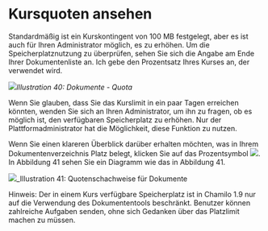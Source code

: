 
# Kursquoten ansehen

Standardmäßig ist ein Kurskontingent von 100 MB festgelegt, aber es ist auch für Ihren Administrator möglich, es zu erhöhen. Um die Speicherplatznutzung zu überprüfen, sehen Sie sich die Angabe am Ende Ihrer Dokumentenliste an. Ich gebe den Prozentsatz Ihres Kurses an, der verwendet wird.

![](../../.gitbook/assets/images46%20%282%29.png)_Illustration 40: Dokumente - Quota_

Wenn Sie glauben, dass Sie das Kurslimit in ein paar Tagen erreichen könnten, wenden Sie sich an Ihren Administrator, um ihn zu fragen, ob es möglich ist, den verfügbaren Speicherplatz zu erhöhen. Nur der Plattformadministrator hat die Möglichkeit, diese Funktion zu nutzen.

Wenn Sie einen klareren Überblick darüber erhalten möchten, was in Ihrem Dokumentenverzeichnis Platz belegt, klicken Sie auf das Prozentsymbol ![](../../.gitbook/assets/graphics125.png). In Abbildung 41 sehen Sie ein Diagramm wie das in Abbildung 41.

![](../../.gitbook/assets/images288.png)_Illustration 41: Quotenschachweise für Dokumente

Hinweis: Der in einem Kurs verfügbare Speicherplatz ist in Chamilo 1.9 nur auf die Verwendung des Dokumententools beschränkt. Benutzer können zahlreiche Aufgaben senden, ohne sich Gedanken über das Platzlimit machen zu müssen.